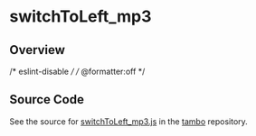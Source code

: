 # switchToLeft_mp3

## Overview

/* eslint-disable */
/* @formatter:off */



## Source Code

See the source for [switchToLeft_mp3.js](https://github.com/phetsims/tambo/blob/main/sounds/switchToLeft_mp3.js) in the [tambo](https://github.com/phetsims/tambo) repository.
